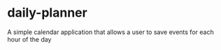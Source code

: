 # daily-planner
A simple calendar application that allows a user to save events for each hour of the day
